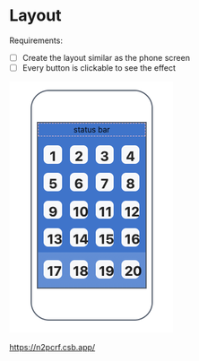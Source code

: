 # Layout

Requirements:

- [ ] Create the layout similar as the phone screen
- [ ] Every button is clickable to see the effect

![layout](./layout.png)

https://n2pcrf.csb.app/